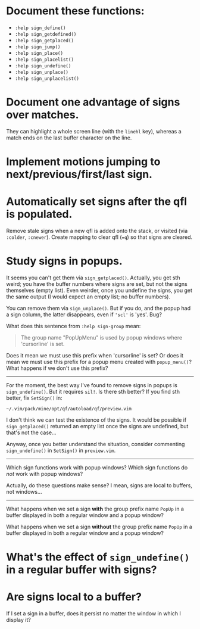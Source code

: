 # Document these functions:

   - `:help sign_define()`
   - `:help sign_getdefined()`
   - `:help sign_getplaced()`
   - `:help sign_jump()`
   - `:help sign_place()`
   - `:help sign_placelist()`
   - `:help sign_undefine()`
   - `:help sign_unplace()`
   - `:help sign_unplacelist()`

# Document one advantage of signs over matches.

They can highlight a whole screen line  (with the `linehl` key), whereas a match
ends on the last buffer character on the line.

# Implement motions jumping to next/previous/first/last sign.

# Automatically set signs after the qfl is populated.

Remove stale signs when a new qfl is added onto the stack, or visited (via `:colder`, `:cnewer`).
Create mapping to clear qfl (`=q`) so that signs are cleared.

# Study signs in popups.

It seems you can't get them via `sign_getplaced()`.
Actually, you get  sth weird; you have  the buffer numbers where  signs are set,
but not the signs themselves (empty list).  Even weirder, once you undefine the
signs, you get the same output (I would expect an empty list; no buffer numbers).

You can remove them via `sign_unplace()`.
But if you do,  and the popup had a sign column, the  latter disappears, even if
`'scl'` is 'yes'.  Bug?

What does this sentence from `:help sign-group` mean:

   > The group name "PopUpMenu" is used by popup windows where 'cursorline' is set.

Does it mean we must use this prefix when 'cursorline' is set?
Or does it mean we must use this prefix for a popup menu created with `popup_menu()`?
What happens if we don't use this prefix?

---

For the moment, the best way I've found to remove signs in popups is `sign_undefine()`.
But it requires `sil!`.
Is there sth better?
If you find sth better, fix `SetSign()` in:

    ~/.vim/pack/mine/opt/qf/autoload/qf/preview.vim

I don't think we can test the existence of the signs.
It would be possible if `sign_getplaced()` returned an empty list once the signs
are undefined, but that's not the case...

Anyway,  once   you  better   understand  the  situation,   consider  commenting
`sign_undefine()` in `SetSign()` in `preview.vim`.

---

Which sign functions work with popup windows?
Which sign functions do *not* work with popup windows?

Actually, do these questions make sense?
I mean, signs are local to buffers, not windows...

---

What happens  when we set  a sign  **with** the group  prefix name `PopUp`  in a
buffer displayed in both a regular window and a popup window?

What happens when we  set a sign **without** the group prefix  name `PopUp` in a
buffer displayed in both a regular window and a popup window?

# What's the effect of `sign_undefine()` in a regular buffer with signs?

# Are signs local to a buffer?

If I set a sign in a buffer, does it persist no matter the window in which I display it?
